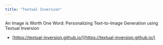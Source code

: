 ```yaml
---
title: "Textual Inversion"
---
```


An Image is Worth One Word: Personalizing Text-to-Image Generation using Textual Inversion
- [https://textual-inversion.github.io/](https://textual-inversion.github.io/)
